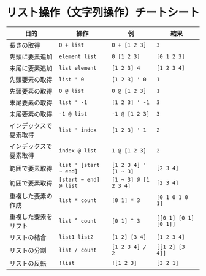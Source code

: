 # リスト操作（文字列操作）チートシート

| 目的 | 操作 | 例 | 結果 |
|------|------|----|------|
| 長さの取得 | `0 + list` | `0 + [1 2 3]` | `3` |
| 先頭に要素追加 | `element list` | `0 [1 2 3]` | `[0 1 2 3]` |
| 末尾に要素追加 | `list element` | `[1 2 3] 4` | `[1 2 3 4]` |
| 先頭要素の取得 | `list ' 0` | `[1 2 3] ' 0` | `1` |
| 先頭要素の取得 | `0 @ list` | `0 @ [1 2 3]` | `1` |
| 末尾要素の取得 | `list ' -1` | `[1 2 3] ' -1` | `3` |
| 末尾要素の取得 | `-1 @ list` | `-1 @ [1 2 3]` | `3` |
| インデックスで要素取得 | `list ' index` | `[1 2 3] ' 1` | `2` |
| インデックスで要素取得 | `index @ list` | `1 @ [1 2 3]` | `2` |
| 範囲で要素取得 | `list ' [start ~ end]` | `[1 2 3 4] ' [1 ~ 3]` | `[2 3 4]` |
| 範囲で要素取得 | `[start ~ end] @ list` | `[1 ~ 3] @ [1 2 3 4]` | `[2 3 4]` |
| 重複した要素の作成 | `list * count` | `[0 1] * 3` | `[0 1 0 1 0 1]` |
| 重複した要素をリフト | `list ^ count` | `[0 1] ^ 3` | `[[0 1] [0 1] [0 1]]` |
| リストの結合 | `list1 list2` | `[1 2] [3 4]` | `[1 2 3 4]` |
| リストの分割 | `list / count` | `[1 2 3 4] / 2` | `[[1 2] [3 4]]` |
| リストの反転 | `!list` | `![1 2 3]` | `[3 2 1]` |
